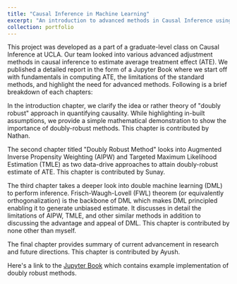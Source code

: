 ```yaml
---
title: "Causal Inference in Machine Learning"
excerpt: "An introduction to advanced methods in Causal Inference using Machine Learning"
collection: portfolio
---
```


This project was developed as a part of a graduate-level class on Causal Inference at UCLA. Our team looked into various advanced adjustment methods in causal inference to estimate average treatment effect (ATE). We published a detailed report in the form of a Jupyter Book where we start off with fundamentals in computing ATE, the limitations of the standard methods, and highlight the need for advanced methods. Following is a brief breakdown of each chapters:

In the introduction chapter, we clarify the idea or rather theory of "doubly robust" approach in quantifying causality. While highlighting in-built assumptions, we provide a simple mathematical demonstration to show the importance of doubly-robust methods. This chapter is contributed by Nathan.

The second chapter titled "Doubly Robust Method" looks into Augmented Inverse Propensity Weighting (AIPW) and Targeted Maximum Likelihood Estimation (TMLE) as two data-drive approaches to attain doubly-robust estimate of ATE. This chapter is contributed by Sunay. 

The third chapter takes a deeper look into double machine learning (DML) to perform inference. Frisch-Waugh-Lovell (FWL) theorem (or equivalently orthogonalization) is the backbone of DML which makes DML principled enabling it to generate unbiased estimate. It discusses in detail the limitations of AIPW, TMLE, and other similar methods in addition to discussing the advantage and appeal of DML. This chapter is contributed by none other than myself.

The final chapter provides summary of current advancement in research and future directions. This chapter is contributed by Ayush.

Here's a link to the [Jupyter Book](https://laxmandahal.github.io/double_machine_learning/intro.html) which contains example implementation of doubly robust methods. 
